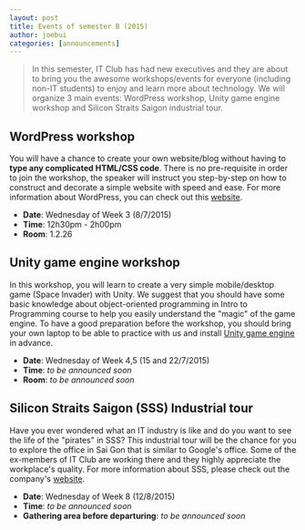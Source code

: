 ```yaml
---
layout: post
title: Events of semester B (2015)
author: joebui
categories: [announcements]
---
```


> In this semester, IT Club has had new executives and they are about to bring you
> the awesome workshops/events for everyone (including non-IT students) to enjoy and
> learn more about technology. We will organize 3 main events: WordPress workshop, Unity
> game engine workshop and Silicon Straits Saigon industrial tour.

## WordPress workshop
You will have a chance to create your own website/blog without having to **type any complicated HTML/CSS code**. There is no pre-requisite in order to join the workshop, the speaker will instruct you step-by-step on how to construct and decorate a simple website with speed and ease. For more information about WordPress, you can check out this [website](https://en.wikipedia.org/wiki/WordPress).

- **Date**: Wednesday of Week 3 (8/7/2015)
- **Time**: 12h30pm - 2h00pm
- **Room**: 1.2.26

## Unity game engine workshop
In this workshop, you will learn to create a very simple mobile/desktop game (Space Invader) with Unity. We suggest that you should have some basic knowledge about object-oriented programming in Intro to Programming course to help you easily understand the "magic" of the game engine. To have a good preparation before the workshop, you should bring your own laptop to be able to practice with us and install [Unity game engine](http://unity3d.com/get-unity) in advance.

- **Date**: Wednesday of Week 4,5 (15 and 22/7/2015)
- **Time**: *to be announced soon*
- **Room**: *to be announced soon*

## Silicon Straits Saigon (SSS) Industrial tour
Have you ever wondered what an IT industry is like and do you want to see the life of the "pirates" in SSS? This industrial tour will be the chance for you to explore the office in Sai Gon that is similar to Google's office. Some of the ex-members of IT Club are working there and they highly appreciate the workplace's quality. For more information about SSS, please check out the company's [website](http://siliconstraits.vn/).

- **Date**: Wednesday of Week 8 (12/8/2015)
- **Time**: *to be announced soon*
- **Gathering area before departuring**: *to be announced soon*
